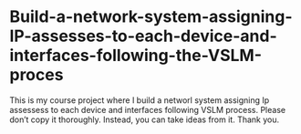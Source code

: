 # Build-a-network-system-assigning-IP-assesses-to-each-device-and-interfaces-following-the-VSLM-proces
This is my course project where I build a networl system assigning Ip assessess to each device and interfaces following VSLM process.
Please don’t copy it thoroughly. Instead, you can take ideas from it.
Thank you. 
